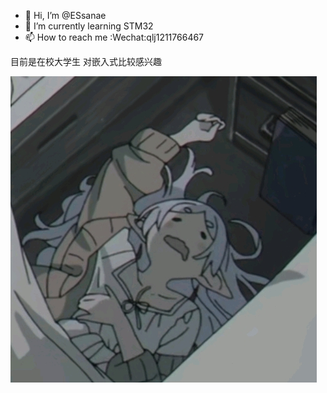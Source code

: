 - 👋 Hi, I’m @ESsanae
- 🌱 I’m currently learning STM32
- 📫 How to reach me :Wechat:qlj1211766467


目前是在校大学生
对嵌入式比较感兴趣

![image](https://github.com/ESsanae/ESsanae/blob/main/1700464381664.jpg)

